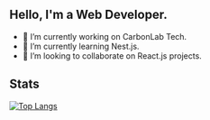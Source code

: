 ## Hello, I'm a Web Developer.

- 🔭 I’m currently working on CarbonLab Tech.
- 🌱 I’m currently learning Nest.js.
- 👯 I’m looking to collaborate on React.js projects.

## Stats

[![Top Langs](https://github-readme-stats.vercel.app/api/top-langs/?username=willyamdev&hide=java,css,dart&langs_count=4&layout=compact)](https://github.com/anuraghazra/github-readme-stats)
